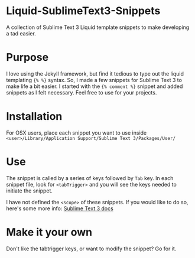 # Liquid-SublimeText3-Snippets
A collection of Sublime Text 3 Liquid template snippets to make developing a tad easier.

# Purpose
I love using the Jekyll framework, but find it tedious to type out the liquid templating `{% %}` syntax. So, I made a few snippets for Sublime Text 3 to make life a bit easier. I started with the `{% comment %}` snippet and added snippets as I felt necessary. Feel free to use for your projects. 

# Installation
For OSX users, place each snippet you want to use inside `<user>/Library/Application Support/Sublime Text 3/Packages/User/`

# Use
The snippet is called by a series of keys followed by `Tab` key. In each snippet file, look for `<tabTrigger>` and you will see the keys needed to initiate the snippet. 

I have not defined the `<scope>` of these snippets. If you would like to do so, here's some more info: [Sublime Text 3 docs](http://docs.sublimetext.info/en/latest/extensibility/snippets.html)

# Make it your own
Don't like the tabtrigger keys, or want to modify the snippet? Go for it.